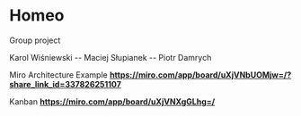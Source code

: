 # Homeo
Group project

Karol Wiśniewski -- Maciej Słupianek -- Piotr Damrych

Miro Architecture Example
**https://miro.com/app/board/uXjVNbUOMjw=/?share_link_id=337826251107**

Kanban
**https://miro.com/app/board/uXjVNXgGLhg=/**
